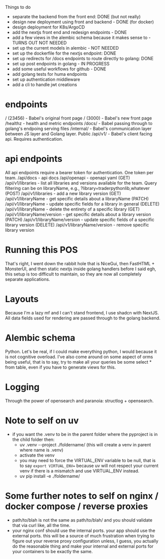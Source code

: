 Things to do
- separate the backend from the front end: DONE (but not really)
- design new deployment using front and backend - DONE (for docker)
- design deployment for K8s/ArgoCD
- add the nextjs front end and redesign endpoints - DONE
- add a few views in the alembic schema because it makes sense to - TURNS OUT NOT NEEDED
- set up the current models in alembic - NOT NEEDED
- set up the dockerfile for the nextjs endpoint: DONE
- set up redirects for /docs endpoints to route directly to golang: DONE
- set up post endpoints in golang - IN PROGRESS
- add some useful workflows for github - DONE
- add golang tests for huma endpoints
- set up authentication middleware
- add a cli to handle jwt creations

# endpoints
/ (23456) - Babel's original front page
/ (3000) - Babel's new front page
/healthz - health and metric endpoints
/docs/ - Babel passing through to golang's endpoing serving files
/internal/ - Babel's communication layer between JS layer and Golang layer. Public
/api/v1/ - Babel's client facing api. Requires authentication.

# api endpoints
All api endpoints require a bearer token for authentication. One token per team.
/api/docs - api docs
/api/openapi - openapi yaml
(GET)   /api/v1/libraries - list all libraries and versions available for the team. Query filtering can be on libraryName, e.g., ?library=traderpythonlib,whatever
(POST)  /api/v1/libraries - add a new library version
(GET)   /api/v1/libraryName - get specific details about a libraryName
(PATCH) /api/v1/libraryName - update specific fields for a library in general
(DELETE) /api/v1/libraryName - delete the entirety of a specific library
(GET)   /api/v1/libraryName/version - get specific details about a library version
(PATCH) /api/v1/libraryName/version - update specific fields of a specific library version
(DELETE)  /api/v1/libraryName/version - remove specific library version


# Running this POS
That's right, I went down the rabbit hole that is NiceGui, then FastHTML + MonsterUI, and then static nextjs inside golang handlers before I said egh, this setup is too difficult to maintain, so they are now all completely separate applications.

# Layouts
Because I'm a lazy mf and I can't stand frontend, I use shadcn with NextJS. All data fields used for rendering are passed through to the golang backend.

# Alembic schema
Python. Let's be real, if I could make everything python, I would because it is not cognitive overload. I've also come around on some aspect of orms being useful, that is to say, try to make all your queries be some select * from table, even if you have to generate views for this.

# Logging
Through the power of opensearch and paranoia: structlog + opensearch.

# Note to self on uv
- if you want the .venv to be in the parent folder where the pyproject is in the child folder then:
  - uv .venv --project ./foldername/ (this will create a venv in parent where name is .venv)
  - activate the venv
  - you may need to force the VIRTUAL_ENV variable to be null, that is to say `export VIRTUAL_ENV=` because uv will not respect your current venv if there is a mismatch and use VIRTUAL_ENV instead.
  - uv pip install -e ./foldername/

# Some further notes to self on nginx / docker compose / reverse proxies
- path/to/blah is not the same as path/to/blah/ and you should validate that via curl like, all the time.
- your nginx conf should use the internal ports. your app should use the external ports. this will be a source of much frustration when trying to figure out your reverse proxy configuration unless, I guess, you actually do the reasonable thing and make your internal and external ports for your containers to be exactly the same.
